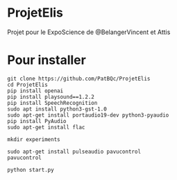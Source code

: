 # ProjetElis
Projet pour le ExpoScience de @BelangerVincent et Attis

# Pour installer
```
git clone https://github.com/PatBQc/ProjetElis
cd ProjetElis
pip install openai
pip install playsound==1.2.2
pip install SpeechRecognition
sudo apt install python3-gst-1.0
sudo apt-get install portaudio19-dev python3-pyaudio
pip install PyAudio
sudo apt-get install flac

mkdir experiments

sudo apt-get install pulseaudio pavucontrol
pavucontrol

python start.py
```

